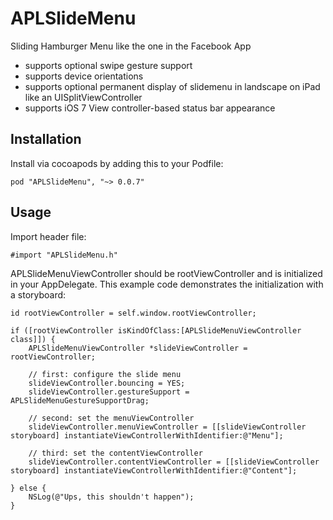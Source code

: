 APLSlideMenu
=========

Sliding Hamburger Menu like the one in the Facebook App

* supports optional swipe gesture support
* supports device orientations
* supports optional permanent display of slidemenu in landscape on iPad like an UISplitViewController
* supports iOS 7 View controller-based status bar appearance

## Installation
Install via cocoapods by adding this to your Podfile:

	pod "APLSlideMenu", "~> 0.0.7"

## Usage
Import header file:

	#import "APLSlideMenu.h"
	
APLSlideMenuViewController should be rootViewController and is initialized in your AppDelegate. This example code demonstrates the initialization with a storyboard:
	
	id rootViewController = self.window.rootViewController;
	
    if ([rootViewController isKindOfClass:[APLSlideMenuViewController class]]) {
        APLSlideMenuViewController *slideViewController = rootViewController;
        
        // first: configure the slide menu
        slideViewController.bouncing = YES;
        slideViewController.gestureSupport = APLSlideMenuGestureSupportDrag;
        
        // second: set the menuViewController
        slideViewController.menuViewController = [[slideViewController storyboard] instantiateViewControllerWithIdentifier:@"Menu"];
        
        // third: set the contentViewController
        slideViewController.contentViewController = [[slideViewController storyboard] instantiateViewControllerWithIdentifier:@"Content"];
        
    } else {
        NSLog(@"Ups, this shouldn't happen");
    }
